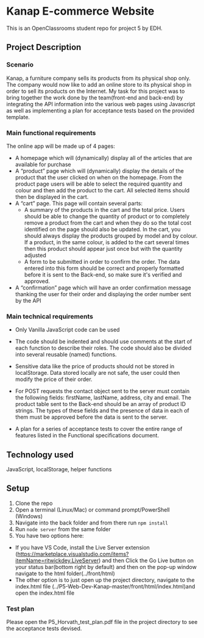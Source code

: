 # Kanap E-commerce Website

This is an OpenClassrooms student repo for project 5 by EDH.

## Project Description

### Scenario  

Kanap, a furniture company sells its products from its physical shop only. The company would now like to add an online store to its physical shop in order to sell its products on the Internet.
My task for this project was to bring together the work done by the team(front-end and back-end) by integrating the API information into the various web pages using Javascript as well as implementing a plan for acceptance tests based on the provided template.

### Main functional requirements  

The online app will be made up of 4 pages:
- A homepage which will (dynamically) display all of the articles that are available for
purchase 
- A “product” page which will (dynamically) display the details of the product that the
user clicked on when on the homepage. From the product page users will be able to
select the required quantity and colour and then add the product to the cart. All selected items should then be displayed in the cart.
- A “cart” page. This page will contain several parts:
  - A summary of the products in the cart and the total price. Users should be able to change the quantity of product or to completely remove a product from
the cart and when they do so the total cost identified on the page should also be updated. In the cart, you should always display the products grouped by model and by colour. If a product, in the same colour, is added to the cart several times then this product should appear just once but with the quantity adjusted
  - A form to be submitted in order to confirm the order. The data entered into this form should be correct and properly formatted before it is sent to the Back-end, so make sure it's verified and approved.
- A “confirmation” page which will have an order confirmation message thanking the user for their order and
displaying the order number sent by the API

### Main technical requirements

- Only Vanilla JavaScript code can be used 
- The code should be indented and should use comments at the start of each function to
describe their roles. The code should also be divided into several reusable (named) functions.
- Sensitive data like the price of products should not be stored in localStorage. Data stored
locally are not safe, the user could then modify the price of their order.
- For POST requests the contact object sent to the server must contain the following fields:
firstName, lastName, address, city and email. The product table sent to the Back-end should
be an array of product ID strings. The types of these fields and the presence of data in each
of them must be approved before the data is sent to the server.

- A plan for a series of acceptance tests to cover the entire range of features listed in the Functional specifications document.

## Technology used

JavaScript, localStorage, helper functions

## Setup

1. Clone the repo
2. Open a terminal (Linux/Mac) or command prompt/PowerShell (Windows) 
3. Navigate into the back folder and from there run `npm install`
5. Run `node server` from the same folder
6. You have two options here: 
  - If you have VS Code, install the Live Server extension (https://marketplace.visualstudio.com/items?itemName=ritwickdey.LiveServer) and then Click the Go Live button on your status bar(bottom right by default) and then on the pop-up window navigate to the html folder(../front/html)
  - The other option is to just open up the project directory, navigate to the index.html file  (../P5-Web-Dev-Kanap-master/front/html/index.html)and open the index.html file

### Test plan

Please open the P5_Horvath_test_plan.pdf file in the project directory to see the acceptance tests devised.
